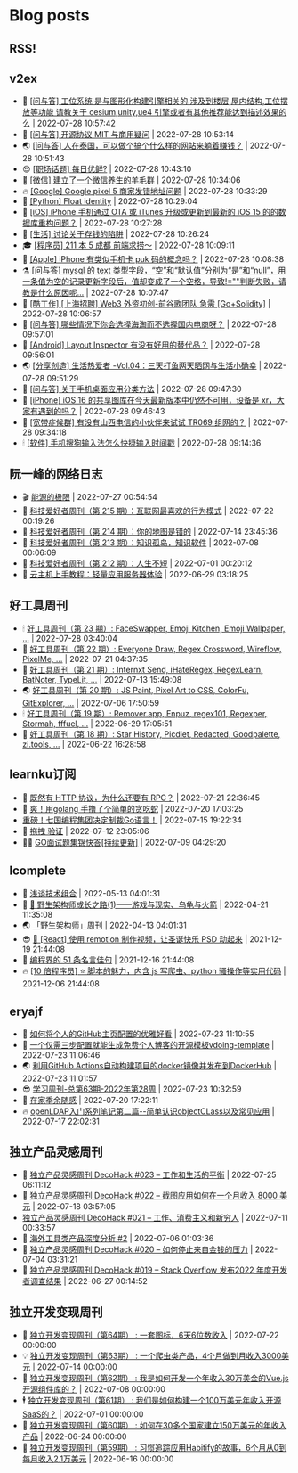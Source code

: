 # Blog posts
## RSS!



## v2ex

<!-- v2ex:START  -->
- 🫶 [[问与答] 工位系统 
是与图形化构建引擎相关的.涉及到楼层,屋内结构,工位摆放等功能
请教关于 cesium,unity,ue4 引擎或者有其他推荐能达到描述效果的么](https://www.v2ex.com/t/869307#reply0) | 2022-07-28 10:57:42 
- 🧰 [[问与答] 开源协议 MIT 与商用疑问](https://www.v2ex.com/t/869306#reply0) | 2022-07-28 10:53:14 
- 🌏 [[问与答] 人在泰国，可以做个搞个什么样的网站来躺着赚钱？](https://www.v2ex.com/t/869305#reply1) | 2022-07-28 10:51:43 
- 😎 [[职场话题] 每日优鲜?](https://www.v2ex.com/t/869304#reply2) | 2022-07-28 10:43:10 
- 💂 [[微信] 建立了一个微信养生的羊毛群](https://www.v2ex.com/t/869303#reply0) | 2022-07-28 10:34:06 
- 🔥 [[Google] Google pixel 5 商家发错地址问题](https://www.v2ex.com/t/869302#reply0) | 2022-07-28 10:33:29 
- 🦅 [[Python] Float identity](https://www.v2ex.com/t/869301#reply1) | 2022-07-28 10:29:04 
- 🙉 [[iOS] iPhone 手机通过 OTA 或 iTunes 升级或更新到最新的 iOS 15 的的数据库重构问题？](https://www.v2ex.com/t/869300#reply1) | 2022-07-28 10:27:28 
- 💫 [[生活] 讨论关于存钱的陷阱](https://www.v2ex.com/t/869299#reply17) | 2022-07-28 10:26:24 
- 🎓 [[程序员] 211 本 5 成都 前端求捞～](https://www.v2ex.com/t/869298#reply5) | 2022-07-28 10:09:11 
- 🗽 [[Apple] iPhone 有类似手机卡 puk 码的概念吗？](https://www.v2ex.com/t/869297#reply3) | 2022-07-28 10:08:38 
- ⚗️ [[问与答] mysql 的 text 类型字段，“空”和“默认值”分别为“是”和“null”，用一条值为空的记录更新字段后，值却变成了一个空格，导致!=&quot;&quot;判断失败，请教是什么原因呢…](https://www.v2ex.com/t/869296#reply0) | 2022-07-28 10:07:47 
- 🦍 [[酷工作] [上海招聘] Web3 外资初创-前谷歌团队 急需 [Go+Solidity]](https://www.v2ex.com/t/869295#reply0) | 2022-07-28 10:06:57 
- 🤩 [[问与答] 哪些情况下你会选择海淘而不选择国内电商呀？](https://www.v2ex.com/t/869292#reply0) | 2022-07-28 09:57:01 
- 🙉 [[Android] Layout Inspector 有没有好用的替代品？](https://www.v2ex.com/t/869291#reply0) | 2022-07-28 09:56:01 
- 🌏 [[分享创造] 生活热爱者 -Vol.04：三天打鱼两天晒网与生活小确幸](https://www.v2ex.com/t/869290#reply4) | 2022-07-28 09:51:29 
- 🐘 [[问与答] 关于手机桌面应用分类方法](https://www.v2ex.com/t/869289#reply0) | 2022-07-28 09:47:30 
- 🧰 [[iPhone] iOS 16 的共享图库在今天最新版本中仍然不可用，设备是 xr，大家有遇到的吗？](https://www.v2ex.com/t/869288#reply0) | 2022-07-28 09:46:43 
- 💃 [[宽带症候群] 有没有山西电信的小伙伴来试试 TR069 组网的？](https://www.v2ex.com/t/869287#reply0) | 2022-07-28 09:34:18 
- 🕯 [[软件] 手机搜狗输入法怎么快捷输入时间戳](https://www.v2ex.com/t/869286#reply0) | 2022-07-28 09:14:36 <!-- v2ex:END -->

## 阮一峰的网络日志

<!-- ruanyf:START -->
- 🎬 [能源的极限](http://www.ruanyifeng.com/blog/2022/07/energy-consumption.html) | 2022-07-27 00:54:54 
- 💄 [科技爱好者周刊（第 215 期）：互联网最喜欢的行为模式](http://www.ruanyifeng.com/blog/2022/07/weekly-issue-215.html) | 2022-07-22 00:19:26 
- 🐎 [科技爱好者周刊（第 214 期）：你的地图是错的](http://www.ruanyifeng.com/blog/2022/07/weekly-issue-214.html) | 2022-07-14 23:45:36 
- 🤔 [科技爱好者周刊（第 213 期）：知识孤岛，知识软件](http://www.ruanyifeng.com/blog/2022/07/weekly-issue-213.html) | 2022-07-08 00:06:09 
- 🧠 [科技爱好者周刊（第 212 期）：人生不短](http://www.ruanyifeng.com/blog/2022/07/weekly-issue-212.html) | 2022-07-01 00:20:12 
- 🎃 [云主机上手教程：轻量应用服务器体验](http://www.ruanyifeng.com/blog/2022/06/cloud-server-getting-started-tutorial.html) | 2022-06-29 03:18:25 <!-- ruanyf:END -->

## 好工具周刊

<!-- bestxtools:START -->
- 🕯 [好工具周刊（第 23 期）: FaceSwapper, Emoji Kitchen, Emoji Wallpaper, ...](https://discuss-cn.bestxtools.com/d/61/1) | 2022-07-28 03:40:04 
- 🦩 [好工具周刊（第 22 期）: Everyone Draw, Regex Cross­word, Wireflow, PixelMe, ...](https://discuss-cn.bestxtools.com/d/60/1) | 2022-07-21 04:37:35 
- 🦄 [好工具周刊（第 21 期）: Internxt Send, iHateRegex, RegexLearn, BatNoter, TypeLit, ...](https://discuss-cn.bestxtools.com/d/58/1) | 2022-07-13 15:49:08 
- 🌏 [好工具周刊（第 20 期）: JS Paint, Pixel Art to CSS, ColorFu, GitExplorer, ...](https://discuss-cn.bestxtools.com/d/57/1) | 2022-07-06 17:50:59 
- 🕯 [好工具周刊（第 19 期）: Remover.app, Enpuz, regex101, Regexper, Stormah, fffuel, ...](https://discuss-cn.bestxtools.com/d/56/1) | 2022-06-29 17:05:51 
- 📝 [好工具周刊（第 18 期）: Star History, Picdiet, Redacted, Goodpalette, zi.tools, ...](https://discuss-cn.bestxtools.com/d/47/1) | 2022-06-22 16:28:58 <!-- bestxtools:END -->


## learnku订阅

<!-- learnku:START -->
- 🦅 [既然有 HTTP 协议，为什么还要有 RPC？](https://learnku.com/laravel/t/69972) | 2022-07-21 22:36:45 
- 🦅 [爽！用golang 手撸了个简单的贪吃蛇](https://learnku.com/articles/69912) | 2022-07-20 17:03:25 
-  [重磅！七国编程集团决定制裁Go语言！](https://learnku.com/articles/69766) | 2022-07-15 19:22:34 
- 🌈 [拖拽 验证](https://learnku.com/articles/69652) | 2022-07-12 23:05:06 
- 🧑‍🏫 [GO面试题集锦快答[持续更新]](https://learnku.com/articles/69250) | 2022-07-09 04:29:20 <!-- learnku:END -->



## lcomplete

<!-- lcomplete:START -->
- 🫶 [浅谈技术组合](http://codelc.com/post/essay/%E6%B5%85%E8%B0%88%E6%8A%80%E6%9C%AF%E7%BB%84%E5%90%88/) | 2022-05-13 04:01:31 
- 🧰 [🐒 野生架构师成长之路&lpar;1&rpar;——游戏与现实、乌龟与火箭](http://codelc.com/post/growup/s01/) | 2022-04-21 11:35:08 
- 🌏 [「野生架构师」周刊](http://codelc.com/post/essay/%E9%87%8E%E7%94%9F%E6%9E%B6%E6%9E%84%E5%B8%88%E5%91%A8%E5%88%8A%E4%BB%8B%E7%BB%8D/) | 2022-04-13 04:01:31 
- 😎 [🎄 [React] 使用 remotion 制作视频，让圣诞快乐 PSD 动起来](http://codelc.com/post/dev/js/remotion/) | 2021-12-19 21:44:08 
- 💂 [编程界的 51 条名言佳句](http://codelc.com/post/dev/thinking/quotes/) | 2021-12-16 21:44:08 
- 🔥 [[10 倍程序员] ⭐ 脚本的魅力，内含 js 写爬虫、python 骚操作等实用代码](http://codelc.com/post/dev/10x/script/) | 2021-12-06 21:44:08 <!-- lcomplete:END -->

## eryajf

<!-- eryajf:START -->
- 🫶 [如何将个人的GitHub主页配置的优雅好看](https://wiki.eryajf.net/pages/d195b4/) | 2022-07-23 11:10:55 
- 🧰 [一个仅需三步配置就能生成免费个人博客的开源模板vdoing-template](https://wiki.eryajf.net/pages/48e307/) | 2022-07-23 11:06:46 
- 🌏 [利用GitHub Actions自动构建项目的docker镜像并发布到DockerHub](https://wiki.eryajf.net/pages/5baf0a/) | 2022-07-23 11:01:57 
- 😎 [学习周刊-总第63期-2022年第28周](https://wiki.eryajf.net/pages/d2ea2c/) | 2022-07-23 10:32:59 
- 💂 [在家季余随感](https://wiki.eryajf.net/pages/e36842/) | 2022-07-20 17:22:11 
- 🔥 [openLDAP入门系列笔记第二篇--简单认识objectCLass以及常见应用](https://wiki.eryajf.net/pages/ea10fa/) | 2022-07-17 22:02:31 <!-- eryajf:END -->



## 独立产品灵感周刊

<!-- DecoHack:START -->
- 🦣 [独立产品灵感周刊 DecoHack #023 – 工作和生活的平衡](https://www.decohack.com/Post/802) | 2022-07-25 06:11:12 
- 🤡 [独立产品灵感周刊 DecoHack #022 – 截图应用如何在一个月收入 8000 美元](https://www.decohack.com/Post/774) | 2022-07-18 03:57:05 
-  [独立产品灵感周刊 DecoHack #021 – 工作、消费主义和新穷人](https://www.decohack.com/Post/753) | 2022-07-11 00:33:57 
- 🐲 [海外工具类产品深度分析 #2](https://www.decohack.com/Post/746) | 2022-07-06 01:03:36 
- 🦅 [独立产品灵感周刊 DecoHack #020 – 如何停止来自金钱的压力](https://www.decohack.com/Post/728) | 2022-07-04 03:31:21 
- 🧰 [独立产品灵感周刊 DecoHack #019 – Stack Overflow 发布2022 年度开发者调查结果](https://www.decohack.com/Post/699) | 2022-06-27 00:14:52 <!-- DecoHack:END -->

## 独立开发变现周刊

<!-- easyindie:START -->
- 💂 [独立开发变现周刊（第64期） : 一套图标，6天6位数收入](https://www.ezindie.com/weekly/issue-64) | 2022-07-22 00:00:00 
- 💡 [独立开发变现周刊（第63期） : 一个爬虫类产品，4个月做到月收入3000美元](https://www.ezindie.com/weekly/issue-63) | 2022-07-14 00:00:00 
- 🌋 [独立开发变现周刊（第62期） : 我是如何开发一个年收入30万美金的Vue.js开源组件库的？](https://www.ezindie.com/weekly/issue-62) | 2022-07-08 00:00:00 
- 🕴 [独立开发变现周刊（第61期） : 我们是如何构建一个100万美元年收入开源SaaS的？](https://www.ezindie.com/weekly/issue-61) | 2022-07-01 00:00:00 
- 🎊 [独立开发变现周刊（第60期） : 如何在30多个国家建立150万美元的年收入产品](https://www.ezindie.com/weekly/issue-60) | 2022-06-24 00:00:00 
- 🤔 [独立开发变现周刊（第59期） : 习惯追踪应用Habitify的故事，6个月从0到每月收入2.1万美元](https://www.ezindie.com/weekly/issue-59) | 2022-06-16 00:00:00 <!-- easyindie:END -->



